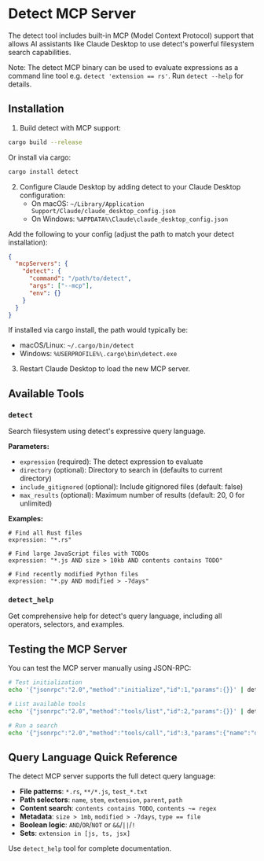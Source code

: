 # Detect MCP Server

The detect tool includes built-in MCP (Model Context Protocol) support that allows AI assistants like Claude Desktop to use detect's powerful filesystem search capabilities.

Note: The detect MCP binary can be used to evaluate expressions as a command line tool e.g. `detect 'extension == rs'`. Run `detect --help` for details.

## Installation

1. Build detect with MCP support:
```bash
cargo build --release
```

Or install via cargo:
```bash
cargo install detect
```

2. Configure Claude Desktop by adding detect to your Claude Desktop configuration:
   - On macOS: `~/Library/Application Support/Claude/claude_desktop_config.json`
   - On Windows: `%APPDATA%\Claude\claude_desktop_config.json`

Add the following to your config (adjust the path to match your detect installation):

```json
{
  "mcpServers": {
    "detect": {
      "command": "/path/to/detect",
      "args": ["--mcp"],
      "env": {}
    }
  }
}
```

If installed via cargo install, the path would typically be:
- macOS/Linux: `~/.cargo/bin/detect`
- Windows: `%USERPROFILE%\.cargo\bin\detect.exe`

3. Restart Claude Desktop to load the new MCP server.

## Available Tools

### `detect`
Search filesystem using detect's expressive query language.

**Parameters:**
- `expression` (required): The detect expression to evaluate
- `directory` (optional): Directory to search in (defaults to current directory)
- `include_gitignored` (optional): Include gitignored files (default: false)
- `max_results` (optional): Maximum number of results (default: 20, 0 for unlimited)

**Examples:**
```
# Find all Rust files
expression: "*.rs"

# Find large JavaScript files with TODOs
expression: "*.js AND size > 10kb AND contents contains TODO"

# Find recently modified Python files
expression: "*.py AND modified > -7days"
```

### `detect_help`
Get comprehensive help for detect's query language, including all operators, selectors, and examples.

## Testing the MCP Server

You can test the MCP server manually using JSON-RPC:

```bash
# Test initialization
echo '{"jsonrpc":"2.0","method":"initialize","id":1,"params":{}}' | detect --mcp

# List available tools
echo '{"jsonrpc":"2.0","method":"tools/list","id":2,"params":{}}' | detect --mcp

# Run a search
echo '{"jsonrpc":"2.0","method":"tools/call","id":3,"params":{"name":"detect","arguments":{"expression":"*.rs","max_results":5}}}' | detect --mcp
```

## Query Language Quick Reference

The detect MCP server supports the full detect query language:

- **File patterns**: `*.rs`, `**/*.js`, `test_*.txt`
- **Path selectors**: `name`, `stem`, `extension`, `parent`, `path`
- **Content search**: `contents contains TODO`, `contents ~= regex`
- **Metadata**: `size > 1mb`, `modified > -7days`, `type == file`
- **Boolean logic**: `AND`/`OR`/`NOT` or `&&`/`||`/`!`
- **Sets**: `extension in [js, ts, jsx]`

Use `detect_help` tool for complete documentation.